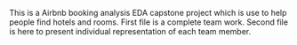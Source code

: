 This is a Airbnb booking analysis EDA capstone project which is use to help people find hotels and rooms.
First file is a complete team work.
Second file is here to present individual representation of each team member.
